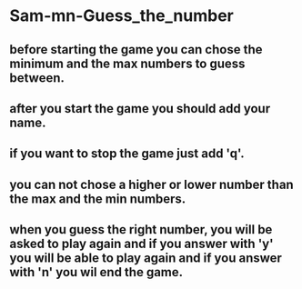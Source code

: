# Sam-mn-Guess_the_number
## before starting the game you can chose the minimum and the max numbers to guess between.
## after you start the game you should add your name.
## if you want to stop the game just add 'q'.
## you can not chose a higher or lower number than the max and the min numbers.
## when you guess the right number, you will be asked to play again and if you answer with 'y' you will be able to play again and if you answer with 'n' you wil end the game.